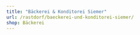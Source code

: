 ```yaml
---
title: "Bäckerei & Konditorei Siemer"
url: /rastdorf/baeckerei-und-konditorei-siemer/
shop: Bäckerei
---
```

